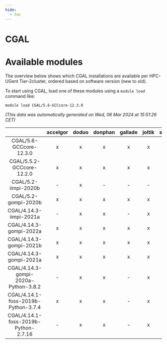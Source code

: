 ```yaml
---
hide:
  - toc
---
```


CGAL
====

# Available modules


The overview below shows which CGAL installations are available per HPC-UGent Tier-2cluster, ordered based on software version (new to old).

To start using CGAL, load one of these modules using a `module load` command like:

```shell
module load CGAL/5.6-GCCcore-12.3.0
```

*(This data was automatically generated on Wed, 06 Mar 2024 at 15:51:26 CET)*  

| |accelgor|doduo|donphan|gallade|joltik|skitty|
| :---: | :---: | :---: | :---: | :---: | :---: | :---: |
|CGAL/5.6-GCCcore-12.3.0|x|x|x|x|x|x|
|CGAL/5.5.2-GCCcore-12.2.0|x|x|x|x|x|x|
|CGAL/5.2-iimpi-2020b|-|x|-|-|-|-|
|CGAL/5.2-gompi-2020b|x|x|x|x|x|x|
|CGAL/4.14.3-iimpi-2021a|-|x|x|-|x|x|
|CGAL/4.14.3-gompi-2022a|x|x|x|x|x|x|
|CGAL/4.14.3-gompi-2021b|x|x|x|x|x|x|
|CGAL/4.14.3-gompi-2021a|x|x|x|x|x|x|
|CGAL/4.14.3-gompi-2020a-Python-3.8.2|-|x|x|-|x|x|
|CGAL/4.14.1-foss-2019b-Python-3.7.4|x|x|x|-|x|x|
|CGAL/4.14.1-foss-2019b-Python-2.7.16|-|x|x|-|x|x|
